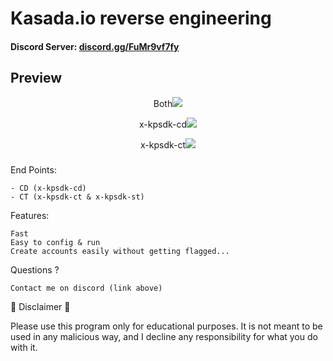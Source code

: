<h1>Kasada.io reverse engineering</h1>

<h4>Discord Server: <a href="https://discord.gg/FuMr9vf7fy]">discord.gg/FuMr9vf7fy</a></h4> 

<h2>Preview</h2>

<p align="center">Both<img src="https://cdn.discordapp.com/attachments/1067526836168433786/1140744103831801856/image.png"></p>
<p align="center">x-kpsdk-cd<img src="https://cdn.discordapp.com/attachments/1067526836168433786/1140744745656799272/image.png"></p>
<p align="center">x-kpsdk-ct<img src="https://cdn.discordapp.com/attachments/1067526836168433786/1140744590979239966/image.png"></p>

###

End Points:
```
- CD (x-kpsdk-cd)
- CT (x-kpsdk-ct & x-kpsdk-st)
```

Features:
```
Fast
Easy to config & run
Create accounts easily without getting flagged...
```

Questions ?
```
Contact me on discord (link above)
```

📌 Disclaimer 📌

Please use this program only for educational purposes. It is not meant to be used in any malicious way, and I decline any responsibility for what you do with it.
 

